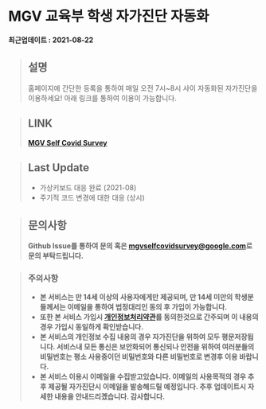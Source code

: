 # MGV 교육부 학생 자가진단 자동화 
**최근업데이트 : 2021-08-22**


> ## 설명
> 홈페이지에 간단한 등록을 통하여 매일 오전 7시~8시 사이 자동화된 자가진단을 이용하세요!
> 아래 링크를 통하여 이용이 가능합니다.

> ## LINK
> **[MGV Self Covid Survey](https://scs.mgv.kr/)**

> ## Last Update
> - 가상키보드 대응 완료 (2021-08)
> - 주기적 코드 변경에 대한 대응 (상시)

> ## 문의사항
> **Github Issue를 통하여 문의 혹은 <mgvselfcovidsurvey@google.com>로 문의 부탁드립니다.**

> ### 주의사항
> - **본 서비스는 만 14세 이상의 사용자에게만 제공되며, 만 14세 미만의 학생분들께서는 이메일을 통하여 법정대리인 동의 후 가입이 가능합니다.**
> - **또한 본 서비스 가입시 [개인정보처리약관](https://scs.mgv.kr/policy)를 동의한것으로 간주되며 이 내용의 경우 가입시 동일하게 확인받습니다.**
> - **본 서비스의 개인정보 수집 내용의 경우 자가진단을 위하여 모두 평문저장됩니다. 서비스내 모든 통신은 보안화되어 통신되나 안전을 위하여 여러분들의 비밀번호는 평소 사용중이던 비밀번호와 다른 비밀번호로 변경후 이용 바랍니다.**
> - __본 서비스 이용시 이메일을 수집받고있습니다. 이메일의 사용목적의 경우 추후 제공될 자가진단시 이메일을 발송해드릴 예정입니다. 추후 업데이트시 자세한 내용을 안내드리곘습니다. 감사합니다.__
